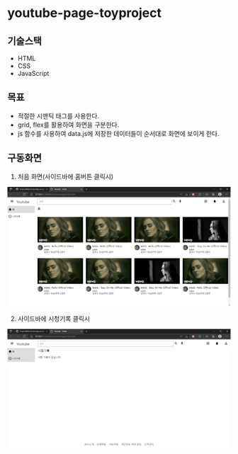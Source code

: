 # youtube-page-toyproject

## 기술스택
- HTML
- CSS
- JavaScript

## 목표
- 적절한 시맨틱 태그를 사용한다.
- grid, flex를 활용하여 화면을 구분한다. 
- js 함수를 사용하여 data.js에 저장한 데이터들이 순서대로 화면에 보이게 한다.

## 구동화면

1. 처음 화면(사이드바에 홈버튼 클릭시)
<img src="projectImg/구동화면1.PNG">

2. 사이드바에 시청기록 클릭시
<img src="projectImg/구동화면2.PNG">


